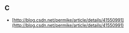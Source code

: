 ## C

* [http://blog.csdn.net/permike/article/details/41550991](http://blog.csdn.net/permike/article/details/41550991)
